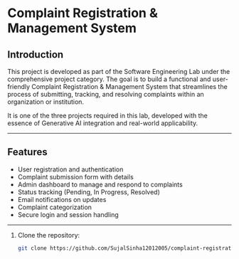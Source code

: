 # Complaint Registration & Management System

##  Introduction

This project is developed as part of the Software Engineering Lab under the comprehensive project category. The goal is to build a functional and user-friendly Complaint Registration & Management System that streamlines the process of submitting, tracking, and resolving complaints within an organization or institution.

It is one of the three projects required in this lab, developed with the essence of Generative AI integration and real-world applicability.

---

##  Features

- User registration and authentication
- Complaint submission form with details
- Admin dashboard to manage and respond to complaints
- Status tracking (Pending, In Progress, Resolved)
- Email notifications on updates
- Complaint categorization
- Secure login and session handling

---
1. Clone the repository:
   ```bash
   git clone https://github.com/SujalSinha12012005/complaint-registration-management.git

